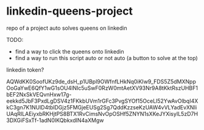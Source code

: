 # linkedin-queens-project
repo of a project auto solves queens on linkedin

TODO:
- find a way to click the queens onto linkedin
- find a way to run this script auto or not auto (a button to solve at the top)


linkedin token?

AQWdKK0SoofUKz9de_dsH_p1UBpl9OWfnfLHkNq0iKIw9_FDS5Z5dMXNppOoGaYwE6QfY1wG1sOU4lNIc5uSwF0RzW0mtAetXV93Nr9A8tKktRszUHBF1bEF2NxSkVEQvnHxw17g-eekkd5JbF3PxdLgDSV4z1FKkbUVm1rGFc3PvgSYOf15OceLl52YwAvOlbqI4XkC3gn7K1NUlD4tblDGjz5FMGjeEUSg2Sg7QddKzzseKzUAW4vVLYadEvXNIiUAqRILAEiyxbRKHjtPS8BTX1RvCimsNvOpOSHf5ZNYN1sXKeJYXisyIL5zD7H3DXGiFSxTf-1adN0IKQbkxdIN4aXMgw

